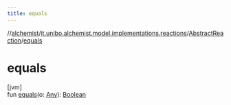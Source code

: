 ```yaml
---
title: equals
---
```

//[alchemist](../../../index.html)/[it.unibo.alchemist.model.implementations.reactions](../index.html)/[AbstractReaction](index.html)/[equals](equals.html)



# equals



[jvm]\
fun [equals](equals.html)(o: [Any](https://kotlinlang.org/api/latest/jvm/stdlib/kotlin/-any/index.html)): [Boolean](https://kotlinlang.org/api/latest/jvm/stdlib/kotlin/-boolean/index.html)




